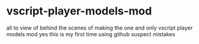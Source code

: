 # vscript-player-models-mod
all to view of behind the scenes of making the one and only vscript player models mod
yes this is my first time using github suspect mistakes
